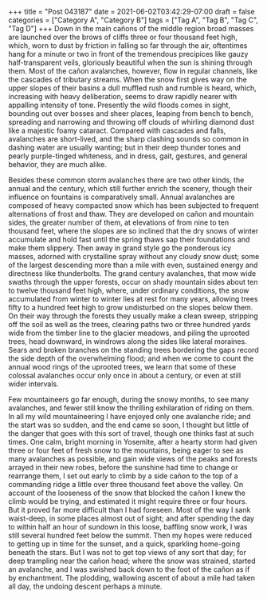 +++
title = "Post 043187"
date = 2021-06-02T03:42:29-07:00
draft = false
categories = ["Category A", "Category B"]
tags = ["Tag A", "Tag B", "Tag C", "Tag D"]
+++
Down in the main cañons of the middle region broad masses are launched over the brows of cliffs three or four thousand feet high, which, worn to dust by friction in falling so far through the air, oftentimes hang for a minute or two in front of the tremendous precipices like gauzy half-transparent veils, gloriously beautiful when the sun is shining through them. Most of the cañon avalanches, however, flow in regular channels, like the cascades of tributary streams. When the snow first gives way on the upper slopes of their basins a dull muffled rush and rumble is heard, which, increasing with heavy deliberation, seems to draw rapidly nearer with appalling intensity of tone. Presently the wild floods comes in sight, bounding out over bosses and sheer places, leaping from bench to bench, spreading and narrowing and throwing off clouds of whirling diamond dust like a majestic foamy cataract. Compared with cascades and falls, avalanches are short-lived, and the sharp clashing sounds so common in dashing water are usually wanting; but in their deep thunder tones and pearly purple-tinged whiteness, and in dress, gait, gestures, and general behavior, they are much alike.

Besides these common storm avalanches there are two other kinds, the annual and the century, which still further enrich the scenery, though their influence on fountains is comparatively small. Annual avalanches are composed of heavy compacted snow which has been subjected to frequent alternations of frost and thaw. They are developed on cañon and mountain sides, the greater number of them, at elevations of from nine to ten thousand feet, where the slopes are so inclined that the dry snows of winter accumulate and hold fast until the spring thaws sap their foundations and make them slippery. Then away in grand style go the ponderous icy masses, adorned with crystalline spray without any cloudy snow dust; some of the largest descending more than a mile with even, sustained energy and directness like thunderbolts. The grand century avalanches, that mow wide swaths through the upper forests, occur on shady mountain sides about ten to twelve thousand feet high, where, under ordinary conditions, the snow accumulated from winter to winter lies at rest for many years, allowing trees fifty to a hundred feet high to grow undisturbed on the slopes below them. On their way through the forests they usually make a clean sweep, stripping off the soil as well as the trees, clearing paths two or three hundred yards wide from the timber line to the glacier meadows, and piling the uprooted trees, head downward, in windrows along the sides like lateral moraines. Sears and broken branches on the standing trees bordering the gaps record the side depth of the overwhelming flood; and when we come to count the annual wood rings of the uprooted trees, we learn that some of these colossal avalanches occur only once in about a century, or even at still wider intervals.

Few mountaineers go far enough, during the snowy months, to see many avalanches, and fewer still know the thrilling exhilaration of riding on them. In all my wild mountaineering I have enjoyed only one avalanche ride; and the start was so sudden, and the end came so soon, I thought but little of the danger that goes with this sort of travel, though one thinks fast at such times. One calm, bright morning in Yosemite, after a hearty storm had given three or four feet of fresh snow to the mountains, being eager to see as many avalanches as possible, and gain wide views of the peaks and forests arrayed in their new robes, before the sunshine had time to change or rearrange them, I set out early to climb by a side cañon to the top of a commanding ridge a little over three thousand feet above the valley. On account of the looseness of the snow that blocked the cañon I knew the climb would be trying, and estimated it might require three or four hours. But it proved far more difficult than I had foreseen. Most of the way I sank waist-deep, in some places almost out of sight; and after spending the day to within half an hour of sundown in this loose, baffling snow work, I was still several hundred feet below the summit. Then my hopes were reduced to getting up in time for the sunset, and a quick, sparkling home-going beneath the stars. But I was not to get top views of any sort that day; for deep trampling near the cañon head; where the snow was strained, started an avalanche, and I was swished back down to the foot of the cañon as if by enchantment. The plodding, wallowing ascent of about a mile had taken all day, the undoing descent perhaps a minute.
